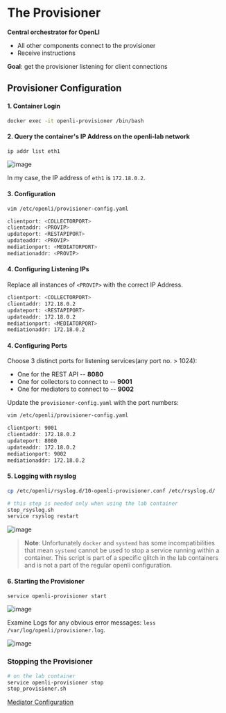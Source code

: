 # The Provisioner

**Central orchestrator for OpenLI**
* All other components connect to the provisioner
* Receive instructions

**Goal**: get the provisioner listening for client connections

## Provisioner Configuration

#### 1. Container Login

```bash
docker exec -it openli-provisioner /bin/bash
```

#### 2. Query the container's IP Address on the openli-lab network

```bash
ip addr list eth1
```

![image](https://github.com/ShubhamKumar89/OpenLI-Installation/assets/97805339/c2d672a2-e65f-4df3-9369-ad88a39c501b)

In my case, the IP address of `eth1` is `172.18.0.2`.

#### 3. Configuration

```bash
vim /etc/openli/provisioner-config.yaml
```

```bash
clientport: <COLLECTORPORT>
clientaddr: <PROVIP>
updateport: <RESTAPIPORT>
updateaddr: <PROVIP>
mediationport: <MEDIATORPORT>
mediationaddr: <PROVIP>
```

#### 4. Configuring Listening IPs

Replace all instances of `<PROVIP>` with the correct IP Address.

```bash
clientport: <COLLECTORPORT>
clientaddr: 172.18.0.2
updateport: <RESTAPIPORT>
updateaddr: 172.18.0.2
mediationport: <MEDIATORPORT>
mediationaddr: 172.18.0.2
```

#### 4. Configuring Ports

Choose 3 distinct ports for listening services(any port no. > 1024):
* One for the REST API -- **8080**
* One for collectors to connect to -- **9001**
* One for mediators to connect to -- **9002**

Update the `provisioner-config.yaml` with the port numbers:

```bash
vim /etc/openli/provisioner-config.yaml
```

```bash
clientport: 9001
clientaddr: 172.18.0.2
updateport: 8080
updateaddr: 172.18.0.2
mediationport: 9002
mediationaddr: 172.18.0.2
```

#### 5. Logging with rsyslog

```bash
cp /etc/openli/rsyslog.d/10-openli-provisioner.conf /etc/rsyslog.d/

# this step is needed only when using the lab container
stop_rsyslog.sh
service rsyslog restart
```
![image](https://github.com/ShubhamKumar89/OpenLI-Installation/assets/97805339/2f5a8499-bcee-43a9-97d7-212defd6f682)

> **Note**: Unfortunately `docker` and `systemd` has some incompatibilities that mean `systemd` cannot be used to stop a service running within a container. This script is part of a specific glitch in the lab containers and is not a part of the regular openli configuration.

#### 6. Starting the Provisioner

```bash
service openli-provisioner start
```

![image](https://github.com/ShubhamKumar89/OpenLI-Installation/assets/97805339/ea51cfa7-a121-40a4-9915-2365e2fd335c)

Examine Logs for any obvious error messages: `less /var/log/openli/provisioner.log`.

![image](https://github.com/ShubhamKumar89/OpenLI-Installation/assets/97805339/d2197446-38bc-47df-b212-f9b2e6b1588b)

### Stopping the Provisioner

```bash
# on the lab container 
service openli-provisioner stop
stop_provisioner.sh
```

[Mediator Configuration](./mediator-configuration.md)
